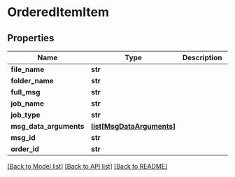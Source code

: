 # OrderedItemItem

## Properties
Name | Type | Description | Notes
------------ | ------------- | ------------- | -------------
**file_name** | **str** |  | [optional] 
**folder_name** | **str** |  | [optional] 
**full_msg** | **str** |  | [optional] 
**job_name** | **str** |  | [optional] 
**job_type** | **str** |  | [optional] 
**msg_data_arguments** | [**list[MsgDataArguments]**](MsgDataArguments.md) |  | [optional] 
**msg_id** | **str** |  | [optional] 
**order_id** | **str** |  | [optional] 

[[Back to Model list]](../README.md#documentation-for-models) [[Back to API list]](../README.md#documentation-for-api-endpoints) [[Back to README]](../README.md)


